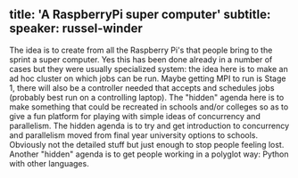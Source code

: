 title: 'A RaspberryPi super computer'
subtitle:
speaker: russel-winder
---
The idea is to create from all the Raspberry Pi's that people bring to the sprint a super computer. Yes this has been done already in a number of cases but they were usually specialized system: the idea here is to make an ad hoc cluster on which jobs can be run. Maybe getting MPI to run is Stage 1, there will also be a controller needed that accepts and schedules jobs (probably best run on a controlling laptop). The "hidden" agenda here is to make something that could be recreated in schools and/or colleges so as to give a fun platform for playing with simple ideas of concurrency and parallelism. The hidden agenda is to try and get introduction to concurrency and parallelism moved from final year university options to schools. Obviously not the detailed stuff but just enough to stop people feeling lost. Another "hidden" agenda is to get people working in a polyglot way: Python with other languages.